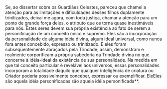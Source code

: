 ﻿Se, ao dissertar sobre os Guardiães Celestes, pareceu que chamei a atenção para as limitações e dificuldades desses filhos duplamente trinitizados, deixai me agora, com toda justiça, chamar a atenção para um ponto de grande força deles, o atributo que os torna quase inestimáveis para nós. Estes seres devem sua própria existência ao fato de serem a personificação de um conceito único e supremo. Eles são a incorporação da personalidade de alguma idéia divina, algum ideal universal, como nunca fora antes concebido, expresso ou trinitizado. E eles foram subseqüentemente abraçados pela Trindade; assim, demonstram e realmente corporificam a própria sabedoria da Trindade divina no que concerne à idéia-ideal da existência de sua personalidade. Na medida em que tal conceito particular é revelável aos universos, essas personalidades incorporam a totalidade daquilo que qualquer inteligência de criatura ou Criador poderia possivelmente conceber, expressar ou exemplificar. EleEles são aquela idéia personificadas são aquela idéia personificada**.